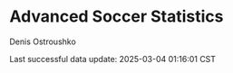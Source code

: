 # Advanced Soccer Statistics
Denis Ostroushko

<!-- gfm -->

Last successful data update: 2025-03-04 01:16:01 CST
